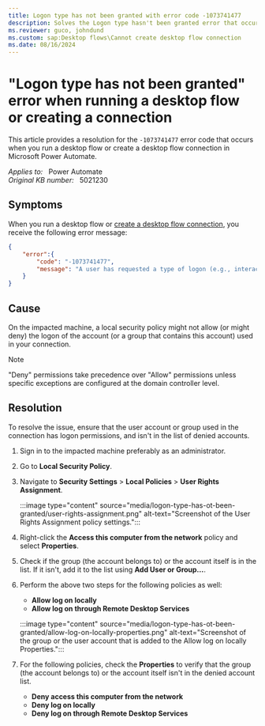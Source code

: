 ```yaml
---
title: Logon type has not been granted with error code -1073741477
description: Solves the Logon type hasn't been granted error that occurs when you run a desktop flow or create a connection in Power Automate.
ms.reviewer: guco, johndund
ms.custom: sap:Desktop flows\Cannot create desktop flow connection
ms.date: 08/16/2024
---
```

# "Logon type has not been granted" error when running a desktop flow or creating a connection

This article provides a resolution for the `-1073741477` error code that occurs when you run a desktop flow or create a desktop flow connection in Microsoft Power Automate.

_Applies to:_ &nbsp; Power Automate  
_Original KB number:_ &nbsp; 5021230

## Symptoms

When you run a desktop flow or [create a desktop flow connection](/power-automate/desktop-flows/desktop-flow-connections), you receive the following error message:

```json
{
    "error":{
        "code": "-1073741477",
        "message": "A user has requested a type of logon (e.g., interactive or network) that has not been granted. An administrator has control over who may logon interactively and through the network."
    }    
}
```

## Cause

On the impacted machine, a local security policy might not allow (or might deny) the logon of the account (or a group that contains this account) used in your connection.

> [!NOTE]
> "Deny" permissions take precedence over "Allow" permissions unless specific exceptions are configured at the domain controller level.

## Resolution

To resolve the issue, ensure that the user account or group used in the connection has logon permissions, and isn't in the list of denied accounts.

1. Sign in to the impacted machine preferably as an administrator.
2. Go to **Local Security Policy**.
3. Navigate to **Security Settings** > **Local Policies** > **User Rights Assignment**.

   :::image type="content" source="media/logon-type-has-ot-been-granted/user-rights-assignment.png" alt-text="Screenshot of the User Rights Assignment policy settings.":::

4. Right-click the **Access this computer from the network** policy and select **Properties**.
5. Check if the group (the account belongs to) or the account itself is in the list. If it isn't, add it to the list using **Add User or Group...**.
6. Perform the above two steps for the following policies as well:

    - **Allow log on locally**
    - **Allow log on through Remote Desktop Services**

    :::image type="content" source="media/logon-type-has-ot-been-granted/allow-log-on-locally-properties.png" alt-text="Screenshot of the group or the user account that is added to the Allow log on locally Properties.":::

7. For the following policies, check the **Properties** to verify that the group (the account belongs to) or the account itself isn't in the denied account list.

    - **Deny access this computer from the network**
    - **Deny log on locally**
    - **Deny log on through Remote Desktop Services**
